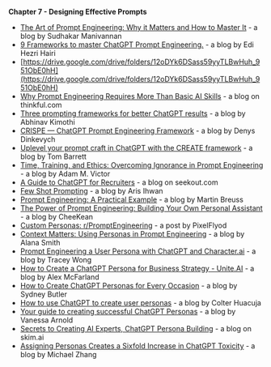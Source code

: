 **Chapter 7 - Designing Effective Prompts**



* [The Art of Prompt Engineering: Why it Matters and How to Master It](https://www.linkedin.com/pulse/art-prompt-engineering-why-matters-how-master-sudhakar-manivannan/) - a blog by Sudhakar Manivannan
* [9 Frameworks to master ChatGPT Prompt Engineering.](https://www.linkedin.com/pulse/9-frameworks-master-chatgpt-prompt-engineering-edi-hezri-hairi/) - a blog by Edi Hezri Hairi
* [https://drive.google.com/drive/folders/12oDYk6DSass59yyTLBwHuh_951ObE0hH](https://drive.google.com/drive/folders/12oDYk6DSass59yyTLBwHuh_951ObE0hH)
* [Why Prompt Engineering Requires More Than Basic AI Skills](https://www.thinkful.com/blog/why-prompt-engineering-requires-more-than-basic-ai-skills/#:~:text=Ethical%20Considerations%20for%20AI%2DEnhanced%20Prompt%20Engineering&text=We%20must%20consider%20fairness%2C%20accountability,biases%2C%20even%20if%20unintentionally.%E2%80%9D) - a blog on thinkful.com
* [Three prompting frameworks for better ChatGPT results](https://medium.com/mlearning-ai/three-prompting-frameworks-for-better-chatgpt-results-a892c03dfa5e) - a blog by Abhinav Kimothi
* [CRISPE — ChatGPT Prompt Engineering Framework](https://sourcingdenis.medium.com/crispe-prompt-engineering-framework-e47eaaf83611) - a blog by Denys Dinkevych
* [Uplevel your prompt craft in ChatGPT with the CREATE framework](https://edte.ch/blog/2023/01/22/create-framework/?v=3a1ed7090bfa) - a blog by Tom Barrett
* [Time, Training, and Ethics: Overcoming Ignorance in Prompt Engineering](https://www.linkedin.com/pulse/time-training-ethics-overcoming-ignorance-prompt-adam-m-victor) - a blog by Adam M. Victor
* [A Guide to ChatGPT for Recruiters](https://www.seekout.com/blog/chatgpt-recruiting) - a blog on seekout.com
* [Few Shot Prompting](https://www.linkedin.com/pulse/few-shot-prompting-aris-ihwan/) - a blog by Aris Ihwan
* [Prompt Engineering: A Practical Example](https://realpython.com/practical-prompt-engineering/) - a blog by Martin Breuss 
* [The Power of Prompt Engineering: Building Your Own Personal Assistant ](https://ai.plainenglish.io/the-power-of-prompt-engineering-personalizing-your-ai-model-5a1b9671b8c5)- a blog by CheeKean
* [Custom Personas: r/PromptEngineering](https://www.reddit.com/r/PromptEngineering/comments/15p3m08/i_created_a_guide_persona_for_crafting_custom/) - a post by PixelFlyod
* [Context Matters: Using Personas in Prompt Engineering](https://www.linkedin.com/pulse/context-matters-using-personas-prompt-engineering-alana-smith/) - a blog by Alana Smith
* [Prompt Engineering a User Persona with ChatGPT and Character.ai](https://medium.com/@treycwong/prompt-engineering-a-user-persona-with-chatgpt-and-character-ai-cd36c554fa25) - a blog by Tracey Wong
* [How to Create a ChatGPT Persona for Business Strategy - Unite.AI](https://www.unite.ai/how-to-create-a-chatgpt-persona-for-business-strategy/) - a blog by Alex McFarland
* [How to Create ChatGPT Personas for Every Occasion](https://www.howtogeek.com/881659/how-to-create-chatgpt-personas-for-every-occasion/) - a blog by Sydney Butler
* [How to use ChatGPT to create user personas](https://www.smartrabbit.io/articles/how-to-use-chatgpt-to-create-user-personas) - a blog by Colter Huacuja
* [Your guide to creating successful ChatGPT Personas](https://neuroflash.com/blog/chatgpt-personas/) - a blog by Vanessa Arnold
* [Secrets to Creating AI Experts, ChatGPT Persona Building](https://skimai.com/chatgpt-persona-building/) - a blog on skim.ai
* [Assigning Personas Creates a Sixfold Increase in ChatGPT Toxicity](https://www.artisana.ai/articles/study-assigning-personas-creates-a-sixfold-increase-in-chatgpt-toxicity) - a blog by Michael Zhang
